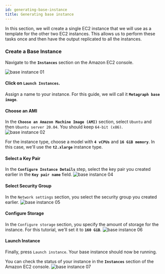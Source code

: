 ```yaml
---
id: generating-base-instance
title: Generating base instance
---
```


In this section, we will create a single EC2 instance that we will use as a template for the other two EC2 instances. This allows us to perform these tasks once and then have the output replicated to all the instances.

### Create a Base Instance
Navigate to the **`Instances`** section on the Amazon EC2 console.

![base instance 01](/img/sdk/base-intance-01.png)

#### Click on **`Launch Instances`**.
Assign a name to your instance. For this guide, we will call it **`Metagraph base image`**.

#### Choose an AMI
In the **`Choose an Amazon Machine Image (AMI)`** section, select `Ubuntu` and then `Ubuntu server 20.04`. You should keep `64-bit (x86)`.
![base instance 02](/img/sdk/base-intance-02.png)

For the instance type, choose a model with **`4 vCPUs`** and **`16 GiB memory`**. In this case, we'll use the **`t2.xlarge`** instance type.

#### Select a Key Pair
In the **`Configure Instance Details`** step, select the key pair you created earlier in the **`Key pair name`** field.
![base instance 04](/img/sdk/base-intance-04.png)

#### Select Security Group
In the `Network settings` section, you select the security group you created earlier.
![base instance 05](/img/sdk/base-intance-05.png)

#### Configure Storage
In the `Configure storage` section, you specify the amount of storage for the instance. For this tutorial, we'll set it to **`160 GiB`**.
![base instance 06](/img/sdk/base-intance-06.png)

#### Launch Instance
Finally, press `Launch instance`. Your base instance should now be running. 

You can check the status of your instance in the **`Instances`** section of the Amazon EC2 console.
![base instance 07](/img/sdk/base-intance-07.png)
